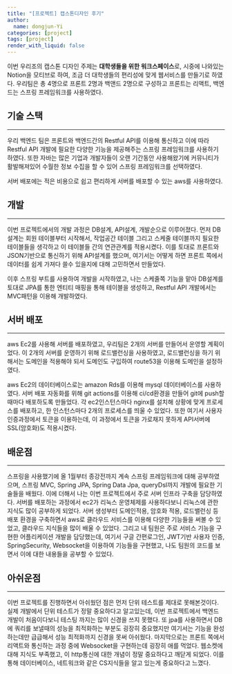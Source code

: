 ```yaml
---
title: "[프로젝트] 캡스톤디자인 후기"
author:
  name: dongjun-Yi
categories: [project]
tags: [project]
render_with_liquid: false
---
```

이번 우리조의 캡스톤 디자인 주제는 **대학생들을 위한 워크스페이스**로, 시중에 나와있는 Notion을 모티브로 하여, 조금 더 대학생들의 편리성에 맞게 웹서비스를 만들기로 하였다. 우리팀은 총 4명으로 프론트 2명과 백앤드 2명으로 구성하고 프론트는 리액트, 백엔드는 스프링 프레임워크를 사용하였다.

## 기술 스택

---

우리 백엔드 팀은 프론트와 백엔드간의 Restful API를 이용해 통신하고 이에 따라 Restful API 개발에 필요한 다양한 기능을 제공해주는 스프링 프레임워크를 사용하기 하였다. 또한 자바는 많은 기업과 개발자들이 오랜 기간동안 사용해왔기에 커뮤니티가 활발해져있어 수월한 정보 수집을 할 수 있어 스프링 프레임워크를 선택하였다.

서버 배포에는 적은 비용으로 쉽고 편리하게 서버를 배포할 수 있는 aws를 사용하였다.

## 개발

---

이번 프로젝트에서의 개발 과정은  DB설계, API설계, 개발순으로 이루어졌다. 먼저 DB설계는 회원 테이블부터 시작해서, 작업공간 테이블 그리고 스케줄 테이블까지 필요한 테이블들을 생각하고 이 테이블들 간의 연관관계를 적용시켰다. 이를 토대로 프론트와 JSON기반으로 통신하기 위해 API설계를 했으며, 여기서는 어떻게 하면 프론트 쪽에서 데이터를 쉽게 가져다 쓸수 있을지에 대해 고민하면서 만들었다.

이후 스프링 부트를 사용하여 개발을 시작하였고, 나는 스케줄쪽 기능을 맡아 DB설계를 토대로 JPA를 통한 엔티티 매핑을 통해 테이블을 생성하고, Restful API 개발에서는 MVC패턴을 이용해 개발하였다.

## 서버 배포

---

aws Ec2를 사용해 서버를 배포하였고, 우리팀은 2개의 서버를 만들어서 운영할 계획이었다. 이 2개의 서버를 운영하기 위해 로드밸런싱을 사용하였고, 로드밸런싱을 하기 위해서는 도메인을 적용해야 되서 도메인도 구입하여 route53을 이용해 도메인을 설정하였다. 

aws Ec2의 데이터베이스로는 amazon Rds를 이용해 mysql 데이터베이스를 사용하였다.
서버 배포 자동화를 위해 git actions를 이용해 ci/cd환경을 만들어 git에 push할때마다 배포하도록 만들었다.
각 ec2인스턴스마다 nginx를 설치해 상황에 맞게 프로세스를 배포하고, 한 인스턴스마다 2개의 프로세스를 띄울 수 있었다. 또한 여기서 사용자 인증과정에서 토큰을 이용하는데, 이 과정에서 토큰을 가로채지 못하게 API서버에 SSL(암호화)도 적용시켰다.

## 배운점

---

스프링을 사용했기에 올 1월부터 종강전까지 계속 스프링 프레임워크에 대해 공부하였으며, 스프링 MVC, Spring JPA, Spring Data Jpa, queryDsl까지 개발에 필요한 기술들을 배웠다.
이에 더해서 나는 이번 프로젝트에서 주로 서버 인프라 구축을 담당하였다. 서버를 배포하는 과정에서 ec2가 리눅스 운영체제를 사용하다보니 리눅스에 관한 지식도 많이 공부하게 되었다. 서버 생성부터 도메인적용, 암호화 적용, 로드밸런싱 등 배포 환경을 구축하면서 aws로 클라우드 서비스를 이용해 다양한 기능들을 써볼 수 있었고, 클라우드 지식들을 많이 배울 수 있었다.
그리고 내 팀원은 주로 서비스 기능을 구현한 어플리케이션 개발을  담당했는데, 여기서 구글 간편로그인, JWT기반 사용자 인증, SpringSecurity, Websocket을 이용하여 기능들을 구현했고, 나도 팀원의 코드를 보면서 이에 대한 내용들을 공부할 수 있었다.

## 아쉬운점

---

이번 프로젝트를 진행하면서 아쉬웠던 점은 먼저 단위 테스트를 제대로 못해본것이다. 실제 개발에서 단위 테스트가 정말 중요하다고 알고있는데, 이번 프로젝트에서 백엔드 개발이 처음이다보니 테스팅 까지는 많이 신경을 쓰지 못했다. 또 jpa를 사용하면서 DB에 쿼리를 보낼때의 성능을 최적화하는 부분도 굉장히 중요했지만 여기서는 기능을 완성하는데만 급급해서 성능 최적화까지 신경을 못써 아쉬웠다. 
마지막으로는 프론트 쪽에서 리액트와 통신하는 과정 중에 Websocket을 구현하는데 굉장히 애를 먹었다. 웹소켓에 대해 지식도 부족했고, 이 http통신에 대한 개념이 정말 중요하다고 깨닫게 되었다. 이를 통해 데이터베이스, 네트워크와 같은 CS지식들을 알고 있는게 중요하다고 느꼈다.